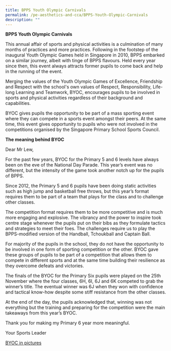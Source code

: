 ```yaml
---
title: BPPS Youth Olympic Carnivals
permalink: /pe-aesthetics-and-cca/BPPS-Youth-Olympic-Carnivals
description: ""
---
```

**BPPS Youth Olympic Carnivals**

 This annual affair of sports and physical activities is a culmination of many months of practices and more practices. Following in the footstep of the inaugural Youth Olympic Games held in Singapore in 2010, BPPS embarked on a similar journey, albeit with tinge of BPPS flavours. Held every year since then, this event always attracts former pupils to come back and help in the running of the event.  

Merging the values of the Youth Olympic Games of Excellence, Friendship and Respect with the school's own values of Respect, Responsibility, Life-long Learning and Teamwork, BYOC,  encourages pupils to be involved in sports and physical activities regardless of their background and capabilities. 

BYOC gives pupils the opportunity to be part of a mass sporting event where they can compete in a sports event amongst their peers. At the same time, this event gives opportunity to pupils who were not involved in the competitions organised by the Singapore Primary School Sports Council. 

**The meaning behind BYOC**

Dear Mr Lew,

For the past few years, BYOC for the Primary 5 and 6 levels have always been on the eve of the National Day Parade. This year’s event was no different, but the intensity of the game took another notch up for the pupils of BPPS. 

Since 2012, the Primary 5 and 6 pupils have been doing static activities such as high jump and basketball free throws, but this year’s format requires them to be part of a team that plays for the class and to challenge other classes.

The competition format requires them to be more competitive and is much more engaging and explosive. The vibrancy and the power to inspire took centre stage whenever the pupils put on their bibs as they formulate tactics and strategies to meet their foes. The challenges require us to play the BPPS-modified version of the Handball, Tchoukball and Captain Ball.

For majority of the pupils in the school, they do not have the opportunity to be involved in one form of sporting competition or the other. BYOC gave these groups of pupils to be part of a competition that allows them to compete in different sports and at the same time building their resilience as they overcome defeats and victories.

The finals of the BYOC for the Primary Six pupils were played on the 25th November where the four classes, 6H, 6I, 6J and 6K competed to grab the winner’s title. The eventual winner was 6J when they won with confidence and tactical know-how despite some stiff resistance from the other classes.

At the end of the day, the pupils acknowledged that, winning was not everything but the training and preparing for the competition were the main takeaways from this year’s BYOC.

Thank you for making my Primary 6 year more meaningful.

Your Sports Leader

[BYOC in pictures](https://www.flickr.com/photos/124355832@N02/sets/72157644556529535/)
